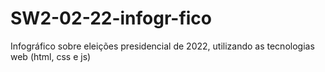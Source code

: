# SW2-02-22-infogr-fico
Infográfico sobre eleições presidencial de 2022, utilizando as tecnologias web (html, css e js) 
